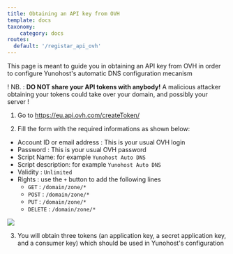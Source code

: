 ```yaml
---
title: Obtaining an API key from OVH
template: docs
taxonomy:
    category: docs
routes:
  default: '/registar_api_ovh'
---
```


This page is meant to guide you in obtaining an API key from OVH in order to configure Yunohost's automatic DNS configuration mecanism

! NB. : **DO NOT share your API tokens with anybody!** A malicious attacker obtaining your tokens could take over your domain, and possibly your server !

1. Go to https://eu.api.ovh.com/createToken/

2. Fill the form with the required informations as shown below:

- Account ID or email address : This is your usual OVH login
- Password : This is your usual OVH password
- Script Name: for example `Yunohost Auto DNS`
- Script description: for example `Yunohost Auto DNS`
- Validity : `Unlimited`
- Rights : use the `+` button to add the following lines
    - `GET` : `/domain/zone/*`
    - `POST` : `/domain/zone/*`
    - `PUT` : `/domain/zone/*`
    - `DELETE` : `/domain/zone/*`

![](image://registrar_api_ovh_1.png?resize=800)

3. You will obtain three tokens (an application key, a secret application key, and a consumer key) which should be used in Yunohost's configuration
